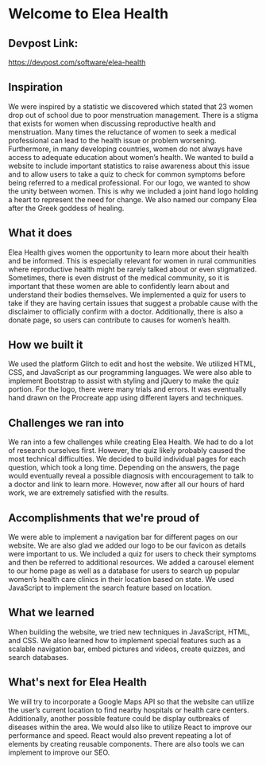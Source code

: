 # Welcome to Elea Health

## Devpost Link: 
https://devpost.com/software/elea-health

## Inspiration
We were inspired by a statistic we discovered which stated that 23 women drop out of school due to poor menstruation management. There is a stigma that exists for women when discussing reproductive health and menstruation. Many times the reluctance of women to seek a medical professional can lead to the health issue or problem worsening. Furthermore, in many developing countries, women do not always have access to adequate education about women’s health. We wanted to build a website to include important statistics to raise awareness about this issue and to allow users to take a quiz to check for common symptoms before being referred to a medical professional. For our logo, we wanted to show the unity between women. This is why we included a joint hand logo holding a heart to represent the need for change. We also named our company Elea after the Greek goddess of healing.

## What it does
Elea Health gives women the opportunity to learn more about their health and be informed. This is especially relevant for women in rural communities where reproductive health might be rarely talked about or even stigmatized. Sometimes, there is even distrust of the medical community, so it is important that these women are able to confidently learn about and understand their bodies themselves. We implemented a quiz for users to take if they are having certain issues that suggest a probable cause with the disclaimer to officially confirm with a doctor. Additionally, there is also a donate page, so users can contribute to causes for women’s health.

## How we built it
We used the platform Glitch to edit and host the website. We utilized HTML, CSS, and JavaScript as our programming languages. We were also able to implement Bootstrap to assist with styling and jQuery to make the quiz portion. For the logo, there were many trials and errors. It was eventually hand drawn on the Procreate app using different layers and techniques. 

## Challenges we ran into
We ran into a few challenges while creating Elea Health. We had to do a lot of research ourselves first. However, the quiz likely probably caused the most technical difficulties. We decided to build individual pages for each question, which took a long time. Depending on the answers, the page would eventually reveal a possible diagnosis with encouragement to talk to a doctor and link to learn more. However, now after all our hours of hard work, we are extremely satisfied with the results.

## Accomplishments that we're proud of
We were able to implement a navigation bar for different pages on our website. We are also glad we added our logo to be our favicon as details were important to us. We included a quiz for users to check their symptoms and then be referred to additional resources. We added a carousel element to our home page as well as a database for users to search up popular women’s health care clinics in their location based on state. We used JavaScript to implement the search feature based on location.

## What we learned
When building the website, we tried new techniques in JavaScript, HTML, and CSS. We also learned how to implement special features such as a scalable navigation bar, embed pictures and videos, create quizzes, and search databases. 

## What's next for Elea Health
We will try to incorporate a Google Maps API so that the website can utilize the user’s current location to find nearby hospitals or health care centers. Additionally, another possible feature could be display outbreaks of diseases within the area. We would also like to utilize React to improve our performance and speed. React would also prevent repeating a lot of elements by creating reusable components. There are also tools we can implement to improve our SEO.
